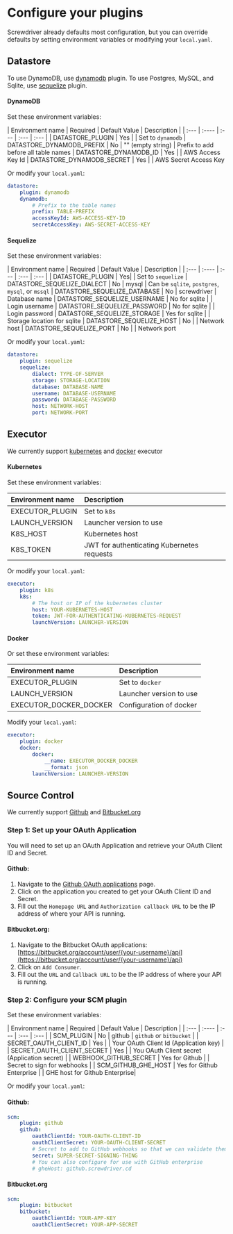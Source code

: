 # Configure your plugins
Screwdriver already defaults most configuration, but you can override defaults by setting environment variables or modifying your `local.yaml`.

## Datastore
To use DynamoDB, use [dynamodb](https://github.com/screwdriver-cd/datastore-dynamodb) plugin. To use Postgres, MySQL, and Sqlite, use [sequelize](https://github.com/screwdriver-cd/datastore-sequelize) plugin.

#### DynamoDB
Set these environment variables:

| Environment name | Required | Default Value | Description |
| :--- | :---- | :--- | :--- | :--- |
| DATASTORE_PLUGIN | Yes | | Set to `dynamodb`
| DATASTORE_DYNAMODB_PREFIX | No | "" (empty string) | Prefix to add before all table names
| DATASTORE_DYNAMODB_ID | Yes | | AWS Access Key Id
| DATASTORE_DYNAMODB_SECRET | Yes | |  AWS Secret Access Key

Or modify your `local.yaml`:
```yaml
datastore:
    plugin: dynamodb
    dynamodb:
        # Prefix to the table names
        prefix: TABLE-PREFIX
        accessKeyId: AWS-ACCESS-KEY-ID
        secretAccessKey: AWS-SECRET-ACCESS-KEY
```

#### Sequelize
Set these environment variables:

| Environment name | Required | Default Value | Description |
| :--- | :---- | :--- | :--- | :--- |
| DATASTORE_PLUGIN | Yes| | Set to `sequelize`
| DATASTORE_SEQUELIZE_DIALECT | No | mysql | Can be `sqlite`, `postgres`, `mysql`, or `mssql`
| DATASTORE_SEQUELIZE_DATABASE | No | screwdriver | Database name
| DATASTORE_SEQUELIZE_USERNAME | No for sqlite | | Login username
| DATASTORE_SEQUELIZE_PASSWORD | No for sqlite | | Login password
| DATASTORE_SEQUELIZE_STORAGE | Yes for sqlite | | Storage location for sqlite
| DATASTORE_SEQUELIZE_HOST | No | | Network host
| DATASTORE_SEQUELIZE_PORT | No | | Network port

Or modify your `local.yaml`:
```yaml
datastore:
    plugin: sequelize
    sequelize:
        dialect: TYPE-OF-SERVER
        storage: STORAGE-LOCATION
        database: DATABASE-NAME
        username: DATABASE-USERNAME
        password: DATABASE-PASSWORD
        host: NETWORK-HOST
        port: NETWORK-PORT
```

## Executor
We currently support [kubernetes](https://github.com/screwdriver-cd/executor-k8s) and [docker](git@github.com:screwdriver-cd/executor-docker.git) executor

#### Kubernetes
Set these environment variables:

| Environment name | Description |
| :--- | :---- |
| EXECUTOR_PLUGIN | Set to `k8s` |
| LAUNCH_VERSION | Launcher version to use |
| K8S_HOST | Kubernetes host |
| K8S_TOKEN | JWT for authenticating Kubernetes requests  |

Or modify your `local.yaml`:
```yaml
executor:
    plugin: k8s
    k8s:
        # The host or IP of the kubernetes cluster
        host: YOUR-KUBERNETES-HOST
        token: JWT-FOR-AUTHENTICATING-KUBERNETES-REQUEST
        launchVersion: LAUNCHER-VERSION
```

#### Docker
Or set these environment variables:

| Environment name | Description |
| :--- | :---- |
| EXECUTOR_PLUGIN | Set to `docker` |
| LAUNCH_VERSION | Launcher version to use |
| EXECUTOR_DOCKER_DOCKER | Configuration of docker |

Modify your `local.yaml`:
```yaml
executor:
    plugin: docker
    docker:
        docker:
            __name: EXECUTOR_DOCKER_DOCKER
            __format: json
        launchVersion: LAUNCHER-VERSION
```

## Source Control
We currently support [Github](https://github.com/screwdriver-cd/scm-github) and [Bitbucket.org](https://github.com/screwdriver-cd/scm-bitbucket)

### Step 1: Set up your OAuth Application
You will need to set up an OAuth Application and retrieve your OAuth Client ID and Secret.

#### Github:
1. Navigate to the [Github OAuth applications](https://github.com/settings/developers) page.
2. Click on the application you created to get your OAuth Client ID and Secret.
3. Fill out the `Homepage URL` and `Authorization callback URL` to be the IP address of where your API is running.

#### Bitbucket.org:
1. Navigate to the Bitbucket OAuth applications: [https://bitbucket.org/account/user/{your-username}/api](https://bitbucket.org/account/user/{your-username}/api)
2. Click on `Add Consumer`.
3. Fill out the `URL` and `Callback URL` to be the IP address of where your API is running.

### Step 2: Configure your SCM plugin
Set these environment variables:

| Environment name | Required | Default Value | Description |
| :--- | :---- | :--- | :--- | :--- |
| SCM_PLUGIN | No | github | `github` or `bitbucket` |
| SECRET_OAUTH_CLIENT_ID | Yes | | Your OAuth Client Id (Application key) |
| SECRET_OAUTH_CLIENT_SECRET | Yes | | You OAuth Client secret (Application secret) |
| WEBHOOK_GITHUB_SECRET | Yes for Github | | Secret to sign for webhooks |
| SCM_GITHUB_GHE_HOST |  Yes for Github Enterprise | | GHE host for Github Enterprise|

Or modify your `local.yaml`:

#### Github:
```yaml
scm:
    plugin: github
    github:
        oauthClientId: YOUR-OAUTH-CLIENT-ID
        oauthClientSecret: YOUR-OAUTH-CLIENT-SECRET
        # Secret to add to GitHub webhooks so that we can validate them
        secret: SUPER-SECRET-SIGNING-THING
        # You can also configure for use with GitHub enterprise
        # gheHost: github.screwdriver.cd
```

#### Bitbucket.org
```yaml
scm:
    plugin: bitbucket
    bitbucket:
        oauthClientId: YOUR-APP-KEY
        oauthClientSecret: YOUR-APP-SECRET
```
